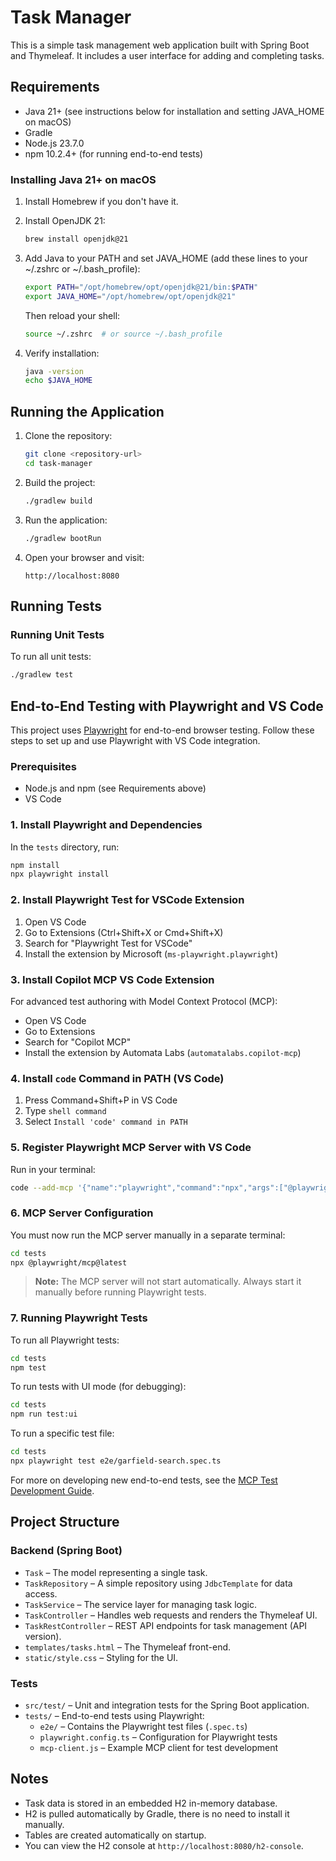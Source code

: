 # Task Manager

This is a simple task management web application built with Spring Boot and Thymeleaf. 
It includes a user interface for adding and completing tasks.

## Requirements

* Java 21+ (see instructions below for installation and setting JAVA_HOME on macOS)
* Gradle
* Node.js 23.7.0
* npm 10.2.4+ (for running end-to-end tests)

### Installing Java 21+ on macOS

1. Install Homebrew if you don't have it.
   
2. Install OpenJDK 21:
   ```sh
   brew install openjdk@21
   ```
3. Add Java to your PATH and set JAVA_HOME (add these lines to your ~/.zshrc or ~/.bash_profile):
   ```sh
   export PATH="/opt/homebrew/opt/openjdk@21/bin:$PATH"
   export JAVA_HOME="/opt/homebrew/opt/openjdk@21"
   ```
   Then reload your shell:
   ```sh
   source ~/.zshrc  # or source ~/.bash_profile
   ```
4. Verify installation:
   ```sh
   java -version
   echo $JAVA_HOME
   ```

## Running the Application

1. Clone the repository:

   ```sh
   git clone <repository-url>
   cd task-manager
   ```

2. Build the project:

   ```sh
   ./gradlew build
   ```

3. Run the application:

   ```sh
   ./gradlew bootRun
   ```

4. Open your browser and visit:

   ```
   http://localhost:8080
   ```

## Running Tests

### Running Unit Tests

To run all unit tests:

```sh
./gradlew test
```

## End-to-End Testing with Playwright and VS Code

This project uses [Playwright](https://playwright.dev/) for end-to-end browser testing. Follow these steps to set up and use Playwright with VS Code integration.

### Prerequisites

- Node.js and npm (see Requirements above)
- VS Code

### 1. Install Playwright and Dependencies

In the `tests` directory, run:

```sh
npm install
npx playwright install
```

### 2. Install Playwright Test for VSCode Extension

1. Open VS Code
2. Go to Extensions (Ctrl+Shift+X or Cmd+Shift+X)
3. Search for "Playwright Test for VSCode"
4. Install the extension by Microsoft (`ms-playwright.playwright`)

### 3. Install Copilot MCP VS Code Extension

For advanced test authoring with Model Context Protocol (MCP):
- Open VS Code
- Go to Extensions
- Search for "Copilot MCP"
- Install the extension by Automata Labs (`automatalabs.copilot-mcp`)

### 4. Install `code` Command in PATH (VS Code)

1. Press Command+Shift+P in VS Code
2. Type `shell command`
3. Select `Install 'code' command in PATH`

### 5. Register Playwright MCP Server with VS Code

Run in your terminal:

```sh
code --add-mcp '{"name":"playwright","command":"npx","args":["@playwright/mcp@latest"]}'
```

### 6. MCP Server Configuration

You must now run the MCP server manually in a separate terminal:

```sh
cd tests
npx @playwright/mcp@latest
```

> **Note:** The MCP server will not start automatically. Always start it manually before running Playwright tests.

### 7. Running Playwright Tests

To run all Playwright tests:

```sh
cd tests
npm test
```

To run tests with UI mode (for debugging):

```sh
cd tests
npm run test:ui
```

To run a specific test file:

```sh
cd tests
npx playwright test e2e/garfield-search.spec.ts
```

For more on developing new end-to-end tests, see the [MCP Test Development Guide](docs/mcp-test-development.md).

## Project Structure

### Backend (Spring Boot)

* `Task` – The model representing a single task.
* `TaskRepository` – A simple repository using `JdbcTemplate` for data access.
* `TaskService` – The service layer for managing task logic.
* `TaskController` – Handles web requests and renders the Thymeleaf UI.
* `TaskRestController` – REST API endpoints for task management (API version).
* `templates/tasks.html` – The Thymeleaf front-end.
* `static/style.css` – Styling for the UI.

### Tests

* `src/test/` – Unit and integration tests for the Spring Boot application.
* `tests/` – End-to-end tests using Playwright:
  * `e2e/` – Contains the Playwright test files (`.spec.ts`)
  * `playwright.config.ts` – Configuration for Playwright tests
  * `mcp-client.js` – Example MCP client for test development


## Notes

* Task data is stored in an embedded H2 in-memory database.
* H2 is pulled automatically by Gradle, there is no need to install it manually.
* Tables are created automatically on startup.
* You can view the H2 console at `http://localhost:8080/h2-console`.
